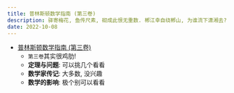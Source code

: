 ```yaml
---
title: 普林斯顿数学指南 (第三卷)
description: 驿寄梅花, 鱼传尺素, 砌成此恨无重数. 郴江幸自绕郴山, 为谁流下潇湘去?
date: 2022-10-08
---
```


- [普林斯顿数学指南 (第三卷)](https://book.douban.com/subject/25817384/)
  - `第三卷`其实很鸡肋!
  - __定理与问题__: 可以挑几个看看
  - __数学家传记__: 大多数, 没兴趣
  - __数学的影响__: 极个别可以看看

